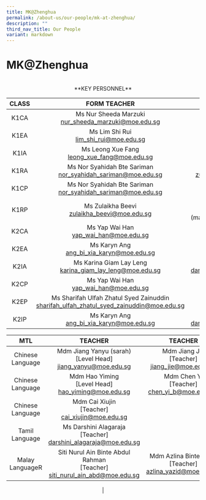 ```yaml
---
title: MK@Zhenghua
permalink: /about-us/our-people/mk-at-zhenghua/
description: ""
third_nav_title: Our People
variant: markdown
---
```

# MK@Zhenghua

<center><br> **KEY PERSONNEL**<br>
	

 
	
| CLASS |  FORM TEACHER    |   COFORM TEACHER         |
|:-----:|:---------------:|:-----------:|
|  K1CA | Ms Nur Sheeda Marzuki <br>[nur_sheeda_marzuki@moe.edu.sg](mailto:nur_sheeda_marzuki@moe.edu.sg)<br>            | Mdm cai Xiujin <br>[cai_xiujin@moe.edu.sg](mailto:cai_xiujin@moe.edu.sg)<br>             | 
| K1EA | Ms Lim Shi Rui<br>[lim_shi_rui@moe.edu.sg](mailto:lim_shi_rui@moe.edu.sg)<br> |    Mdm Chen Yi <br> [chen_yi_b@moe.edu.sg](mailto:chen_yi_b@moe.edu.sg)
| K1IA | Ms Leong Xue Fang<br>[leong_xue_fang@moe.edu.sg](mailto:leong_xue_fang@moe.edu.sg)  |     Mdm Hao Yiming <br>   [hao_yiming@moe.edu.sg](mailto:hao_yiming@moe.edu.sg) |
| K1RA |Ms Nor Syahidah Bte Sariman<br> [nor_syahidah_sariman@moe.edu.sg](mailto:nor_syahidah_sariman@moe.edu.sg) |  Ms Zulaikha Beevi <br>              [zulaikha_beevi@moe.edu.sg](mailto:zulaikha_beevi@moe.edu.sg)|
| K1CP | Ms Nor Syahidah Bte Sariman<br> [nor_syahidah_sariman@moe.edu.sg](mailto:nor_syahidah_sariman@moe.edu.sg)  | Mdm cai Xiujin <br>[cai_xiujin@moe.edu.sg](mailto:cai_xiujin@moe.edu.sg)
| K1RP | Ms Zulaikha Beevi <br> [zulaikha_beevi@moe.edu.sg](mailto:zulaikha_beevi@moe.edu.sg) |  Mdm Chen Yi <br>[chen_yi_b@moe.edu.sg] (mailto:chen_yi_b@moe.edu.sg)  |
|K2CA | Ms Yap Wai Han <br>[yap_wai_han@moe.edu.sg](mailto:yap_wai_han@moe.edu.sg)|          Mdm Jiang Yanyu (sarah) <br>[jiang_yanyu@moe.edu.sg](mailto:jiang_yanyu@moe.edu.sg) |
| K2EA | Ms Karyn Ang <br>[ang_bi_xia_karyn@moe.edu.sg](mailto:ang_bi_xia_karyn@moe.edu.sg)| Mdm Jiang Jie <br> [jiang_jie@moe.edu.sg](mailto:jiang_jie@moe.edu.sg)|
K2IA | Ms Karina Giam Lay Leng <br>[karina_giam_lay_leng@moe.edu.sg](mailto:karina_giam_lay_leng@moe.edu.sg)| Ms Darshini Alagaraja <br> [darshini_alagaraja@moe.edu.sg](mailto:darshini_alagaraja@moe.edu.sg)|
|K2CP | Ms Yap Wai Han <br>[yap_wai_han@moe.edu.sg](mailto:yap_wai_han@moe.edu.sg)| Mdm Jiang Yanyu (sarah) <br> [jiang_yanyu@moe.edu.sg](mailto:jiang_yanyu@moe.edu.sg)|
|K2EP  | Ms Sharifah Ulfah Zhatul Syed Zainuddin <br>[sharifah_ulfah_zhatul_syed_zainuddin@moe.edu.sg](mailto:sharifah_ulfah_zhatul_syed_zainuddin@moe.edu.sg)| Mdm Jiang Jie <br> [jiang_jie@moe.edu.sg](mailto:jiang_jie@moe.edu.sg)|
|K2IP | Ms Karyn Ang <br>[ang_bi_xia_karyn@moe.edu.sg](mailto:ang_bi_xia_karyn@moe.edu.sg)| Ms Darshini Alagaraja <br> [darshini_alagaraja@moe.edu.sg](mailto:darshini_alagaraja@moe.edu.sg)|



 | MTL |              TEACHER    |                  TEACHER         |
|:-----:|:---------------:|:-----------:|
| Chinese Language | Mdm Jiang Yanyu (sarah) <br>[Level Head] jiang_yanyu@moe.edu.sg<br>            | Mdm Jiang Jie  <br>[Teacher] <br>jiang_jie@moe.edu.sg)<br>             | <br>             |  
|Chinese Language |Mdm Hao Yiming  <br>[Level Head]<br>hao_yiming@moe.edu.sg  <br>          | Mdm Chen Yi <br>[Teacher] <br>chen_yi_b@moe.edu.sg)<br> |  
| Chinese Language | Mdm Cai Xiujin  <br> [Teacher] <br> cai_xiujin@moe.edu.sg  |  |
| Tamil Language | Ms Darshini Alagaraja <br>[Teacher]<br> darshini_alagaraja@moe.edu.sg |
| Malay LanguageR |   Siti Nurul Ain Binte Abdul Rahman<br>[Teacher]<br>siti_nurul_ain_abd@moe.edu.sg<br>                 |        Mdm Azlina Binte Yazid <br> [Teacher] <br> azlina_yazid@moe.edu.sg |


|</center>